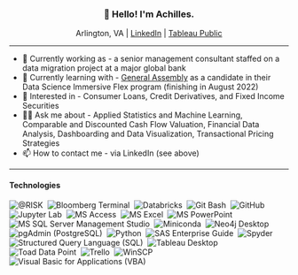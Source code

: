 ### <p align="center">👋 Hello!  I'm Achilles.</p>

<p align="center">Arlington, VA | <a href='https://www.linkedin.com/in/achillesfs/'>LinkedIn</a> | <a href='https://public.tableau.com/app/profile/achilles.stryker'>Tableau Public</a></p>

---
- 💼 Currently working as - a senior management consultant staffed on a data migration project at a major global bank
- 🌱 Currently learning with - [General Assembly](https://generalassemb.ly/) as a candidate in their Data Science Immersive Flex program (finishing in August 2022)
- 👀 Interested in - Consumer Loans, Credit Derivatives, and Fixed Income Securities
- 🙋‍♂️ Ask me about - Applied Statistics and Machine Learning, Comparable and Discounted Cash Flow Valuation, Financial Data Analysis, Dashboarding and Data Visualization, Transactional Pricing Strategies
- 📫 How to contact me - via LinkedIn (see above)

---
#### Technologies

![@RISK](https://img.shields.io/badge/@RISK-05122A?style=flat&logo=at-risk)&nbsp;
![Bloomberg Terminal](https://img.shields.io/badge/Bloomberg_Terminal-05122A?style=flat&logo=bloomberg-terminal)&nbsp;
![Databricks](https://img.shields.io/badge/Databricks-05122A?style=flat&logo=databricks)&nbsp;
![Git Bash](https://img.shields.io/badge/Git-05122A?style=flat&logo=git)&nbsp;
![GitHub](https://img.shields.io/badge/GitHub-05122A?style=flat&logo=github)&nbsp;
![Jupyter Lab](https://img.shields.io/badge/Jupyter-05122A?style=flat&logo=jupyter)&nbsp;
![MS Access](https://img.shields.io/badge/Microsoft_Access-05122A?style=flat&logo=microsoft-access&logoColor=A4373A)&nbsp;
![MS Excel](https://img.shields.io/badge/Microsoft_Excel-05122A?style=flat&logo=microsoft-excel&logoColor=217346)&nbsp;
![MS PowerPoint](https://img.shields.io/badge/Microsoft_PowerPoint-05122A?style=flat&logo=microsoft-powerpoint&logoColor=B7472A)&nbsp;
![MS SQL Server Management Studio](https://img.shields.io/badge/Microsoft_SQL_Server-05122A?style=flat&logo=microsoft-sql-server&logoColor=CC2927)&nbsp;
![Miniconda](https://img.shields.io/badge/Anaconda-05122A?style=flat&logo=anaconda)&nbsp;
![Neo4j Desktop](https://img.shields.io/badge/Neo4j-05122A?style=flat&logo=neo4j)&nbsp;
![pgAdmin (PostgreSQL)](https://img.shields.io/badge/PostgreSQL-05122A?style=flat&logo=postgresql)&nbsp;
![Python](https://img.shields.io/badge/Python-05122A?style=flat&logo=python)&nbsp;
![SAS Enterprise Guide](https://img.shields.io/badge/SAS-05122A?style=flat&logo=SAS)&nbsp;
![Spyder](https://img.shields.io/badge/Spyder_IDE-05122A?style=flat&logo=spyder-ide)&nbsp;
![Structured Query Language (SQL)](https://img.shields.io/badge/SQL-05122A?style=flat&logo=SQL)&nbsp;
![Tableau Desktop](https://img.shields.io/badge/Tableau-05122A?style=flat&logo=Tableau)&nbsp;
![Toad Data Point](https://img.shields.io/badge/Toad-05122A?style=flat&logo=quest-toad)&nbsp;
![Trello](https://img.shields.io/badge/Trello-05122A?style=flat&logo=trello)&nbsp;
![WinSCP](https://img.shields.io/badge/WinSCP-05122A?style=flat&logo=winscp)&nbsp;
![Visual Basic for Applications (VBA)](https://img.shields.io/badge/VBA-05122A?style=flat&logo=vba)&nbsp;

<!---
achillesfs/achillesfs is a ✨ special ✨ repository because its `README.md` (this file) appears on your GitHub profile.
You can click the Preview link to take a look at your changes.
--->
